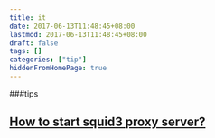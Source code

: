 ```yaml
---
title: it
date: 2017-06-13T11:48:45+08:00
lastmod: 2017-06-13T11:48:45+08:00
draft: false
tags: []
categories: ["tip"]
hiddenFromHomePage: true
---
```


###tips
## [How to start squid3 proxy server?](https://github.com/labie/docker-squid)
